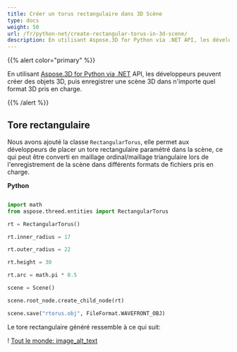 ```yaml
---
title: Créer un torus rectangulaire dans 3D Scène
type: docs
weight: 50
url: /fr/python-net/create-rectangular-torus-in-3d-scene/
description: En utilisant Aspose.3D for Python via .NET API, les développeurs peuvent créer des objets 3D, puis enregistrer une scène 3D dans n'importe quel format 3D pris en charge.
---
```

{{% alert color="primary" %}} 

En utilisant [Aspose.3D for Python via .NET](https://products.aspose.com/3d/python-net/) API, les développeurs peuvent créer des objets 3D, puis enregistrer une scène 3D dans n'importe quel format 3D pris en charge.

{{% /alert %}} 
##  **Tore rectangulaire**
Nous avons ajouté la classe `RectangularTorus`, elle permet aux développeurs de placer un tore rectangulaire paramétré dans la scène, ce qui peut être converti en maillage ordinal/maillage triangulaire lors de l'enregistrement de la scène dans différents formats de fichiers pris en charge.

**Python**

```py

import math
from aspose.threed.entities import RectangularTorus

rt = RectangularTorus()

rt.inner_radius = 17

rt.outer_radius = 22

rt.height = 30

rt.arc = math.pi * 0.5

scene = Scene()

scene.root_node.create_child_node(rt)

scene.save("rtorus.obj", FileFormat.WAVEFRONT_OBJ)

```

Le tore rectangulaire généré ressemble à ce qui suit:

! [Tout le monde: image_alt_text](create-rectangular-torus-in-3d-scene_1.png)
